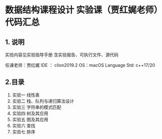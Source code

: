 # 数据结构课程设计 实验课（贾红娓老师）代码汇总

## 1. 说明
 实验内容见实验指导手册
 含实验报告、可执行文件、源代码
 
 任课老师：贾红娓
 IDE ： clion2019.2
 OS：macOS
 Language Std: c++17/20

## 2.目录
1. 实验一 线性表
2. 实验二 栈、队列与递归算法设计
3. 实验三 字符串的模式匹配
4. 实验四 树及其应用
5. 实验五 图及其应用
6. 实验六 查找
7. 实验七 排序
